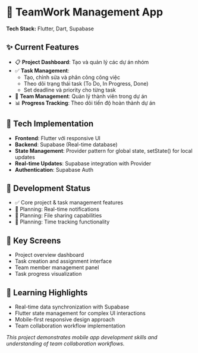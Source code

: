 # 👥 TeamWork Management App

**Tech Stack:** Flutter, Dart, Supabase

## ✨ Current Features
- 📋 **Project Dashboard**: Tạo và quản lý các dự án nhóm
- ✅ **Task Management**: 
  - Tạo, chỉnh sửa và phân công công việc
  - Theo dõi trạng thái task (To Do, In Progress, Done)
  - Set deadline và priority cho từng task
- 👤 **Team Management**: Quản lý thành viên trong dự án
- 📊 **Progress Tracking**: Theo dõi tiến độ hoàn thành dự án

## 🔧 Tech Implementation
- **Frontend**: Flutter với responsive UI
- **Backend**: Supabase (Real-time database)
- **State Management**: Provider pattern for global state, setState() for local updates
- **Real-time Updates**: Supabase integration with Provider 
- **Authentication**: Supabase Auth

## 🎯 Development Status
- ✅ Core project & task management features
- 🚧 Planning: Real-time notifications
- 🚧 Planning: File sharing capabilities  
- 🚧 Planning: Time tracking functionality

## 📱 Key Screens
- Project overview dashboard
- Task creation and assignment interface
- Team member management panel
- Task progress visualization

## 📝 Learning Highlights
- Real-time data synchronization with Supabase
- Flutter state management for complex UI interactions
- Mobile-first responsive design approach
- Team collaboration workflow implementation


*This project demonstrates mobile app development skills and understanding of team collaboration workflows.*
